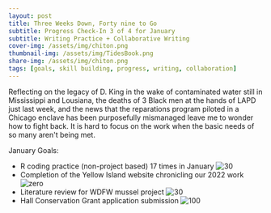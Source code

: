 ```yaml
---
layout: post
title: Three Weeks Down, Forty nine to Go
subtitle: Progress Check-In 3 of 4 for January
subtitle: Writing Practice + Collaborative Writing
cover-img: /assets/img/chiton.png
thumbnail-img: /assets/img/TidesBook.png
share-img: /assets/img/chiton.png
tags: [goals, skill building, progress, writing, collaboration]
---
```


Reflecting on the legacy of D. King in the wake of contaminated water still in Mississippi and Lousiana, the deaths of 3 Black men at the hands of LAPD just last week, and the news that the reparations program piloted in a Chicago enclave has been purposefully mismanaged leave me to wonder how to fight back. It is hard to focus on the work when the basic needs of so many aren't being met. 



January Goals:
* R coding practice (non-project based) 17 times in January ![30](https://progress-bar.dev/30/)
* Completion of the Yellow Island website chronicling our 2022 work ![zero](https://progress-bar.dev/0/)
* Literature review for WDFW mussel project ![30](https://progress-bar.dev/30/)
* Hall Conservation Grant application submission ![100](https://progress-bar.dev/100/)

